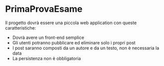 # PrimaProvaEsame
Il progetto dovrà essere una piccola web application con queste caratteristiche:  
- Dovrà avere un front-end semplice  
- Gli utenti potranno pubblicare ed eliminare solo i propri post  
- I post saranno composti da un autore e da un testo, non è necessaria la data  
- La persistenza non è obbligatoria
